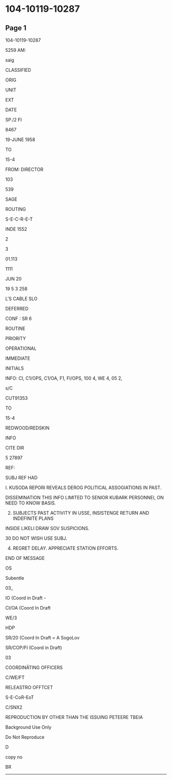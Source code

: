 # 104-10119-10287

## Page 1

104-10119-10287

5259 AM:

saig

CLASSIFIED

ORIG

UNIT

EXT

DATE

SP./2 FI

8467

19-JUNE 1958

TO

15-4

FROM: DIRECTOR

103

539

SAGE

ROUTING

S-E-C-R-E-T

INDE 1552

2

3

01.113

1111

JUN 20

19 5 3 258

L'S CABLE SLO

DEFERRED

CONF : SR 6

ROUTINE

PRIORITY

OPERATIONAL

IMMEDIATE

INITIALS

INFO: CI, C1/OPS, C1/OA, F1, FI/OPS, 100 4, WE 4, 05 2,

s/C

CUT91353

TO

15-4

REDWOOD/REDSKIN

INFO

CITE DIR

5 27897

REF:

SUBJ REF HAD

I. KUSODA REPORI REVEALS DEROG POLITICAL ASSOGIATIONS IN PAST.

DISSEMINATION THIS INFO LIMITED TO SENIOR KUBARK PERSONNEI, ON NEED TO KNOW BASIS.

2. SUBJECTS PAST ACTIVITY IN USSE, INSISTENGE RETURN AND INDEFINITE PLANS

INSIDE LIKELI DRAW SOV SUSPICIONS.

30 DO NOT WISH USE SUBJ.

4. REGRET DELAY. APPRECIATE STATION EFFORTS.

END OF MESSAGE

OS

Subentle

03_

IO (Coord in Draft -

CI/OA (Coord In Draft

WE/3

HDP

SR/20 (Coord In Draft = A SogoLov

SR/COP/FI (Coord in Draft)

03

COORDINÄTING OFFICERS

C/WE/FT

RELEASTRO OFFTCET

S-E-CoR-EoT

C/SNX2

REPRODUCTION BY OTHER THAN THE ISSUING PETEERE TBEIA

Background Use Only

Do Not Reproduce

D

copy no

BR

---

